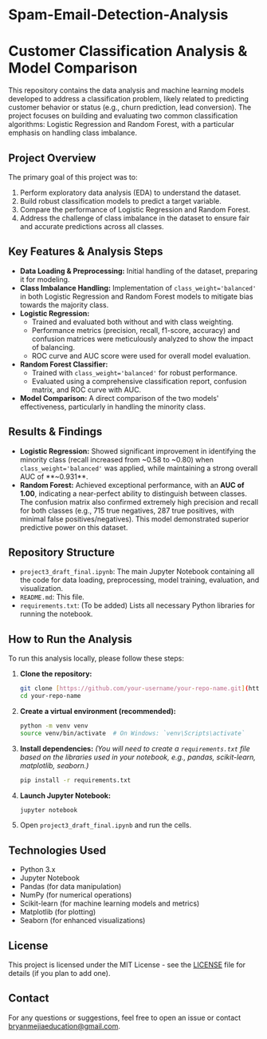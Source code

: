 # Spam-Email-Detection-Analysis

# Customer Classification Analysis & Model Comparison

This repository contains the data analysis and machine learning models developed to address a classification problem, likely related to predicting customer behavior or status (e.g., churn prediction, lead conversion). The project focuses on building and evaluating two common classification algorithms: Logistic Regression and Random Forest, with a particular emphasis on handling class imbalance.

## Project Overview

The primary goal of this project was to:
1.  Perform exploratory data analysis (EDA) to understand the dataset.
2.  Build robust classification models to predict a target variable.
3.  Compare the performance of Logistic Regression and Random Forest.
4.  Address the challenge of class imbalance in the dataset to ensure fair and accurate predictions across all classes.

## Key Features & Analysis Steps

* **Data Loading & Preprocessing:** Initial handling of the dataset, preparing it for modeling.
* **Class Imbalance Handling:** Implementation of `class_weight='balanced'` in both Logistic Regression and Random Forest models to mitigate bias towards the majority class.
* **Logistic Regression:**
    * Trained and evaluated both without and with class weighting.
    * Performance metrics (precision, recall, f1-score, accuracy) and confusion matrices were meticulously analyzed to show the impact of balancing.
    * ROC curve and AUC score were used for overall model evaluation.
* **Random Forest Classifier:**
    * Trained with `class_weight='balanced'` for robust performance.
    * Evaluated using a comprehensive classification report, confusion matrix, and ROC curve with AUC.
* **Model Comparison:** A direct comparison of the two models' effectiveness, particularly in handling the minority class.

## Results & Findings

* **Logistic Regression:** Showed significant improvement in identifying the minority class (recall increased from ~0.58 to ~0.80) when `class_weight='balanced'` was applied, while maintaining a strong overall AUC of **~0.931**.
* **Random Forest:** Achieved exceptional performance, with an **AUC of 1.00**, indicating a near-perfect ability to distinguish between classes. The confusion matrix also confirmed extremely high precision and recall for both classes (e.g., 715 true negatives, 287 true positives, with minimal false positives/negatives). This model demonstrated superior predictive power on this dataset.

## Repository Structure

* `project3_draft_final.ipynb`: The main Jupyter Notebook containing all the code for data loading, preprocessing, model training, evaluation, and visualization.
* `README.md`: This file.
* `requirements.txt`: (To be added) Lists all necessary Python libraries for running the notebook.

## How to Run the Analysis

To run this analysis locally, please follow these steps:

1.  **Clone the repository:**
    ```bash
    git clone [https://github.com/your-username/your-repo-name.git](https://github.com/your-username/your-repo-name.git)
    cd your-repo-name
    ```
2.  **Create a virtual environment (recommended):**
    ```bash
    python -m venv venv
    source venv/bin/activate  # On Windows: `venv\Scripts\activate`
    ```
3.  **Install dependencies:**
    *(You will need to create a `requirements.txt` file based on the libraries used in your notebook, e.g., pandas, scikit-learn, matplotlib, seaborn.)*
    ```bash
    pip install -r requirements.txt
    ```
4.  **Launch Jupyter Notebook:**
    ```bash
    jupyter notebook
    ```
5.  Open `project3_draft_final.ipynb` and run the cells.

## Technologies Used

* Python 3.x
* Jupyter Notebook
* Pandas (for data manipulation)
* NumPy (for numerical operations)
* Scikit-learn (for machine learning models and metrics)
* Matplotlib (for plotting)
* Seaborn (for enhanced visualizations)

## License

This project is licensed under the MIT License - see the [LICENSE](LICENSE) file for details (if you plan to add one).

## Contact

For any questions or suggestions, feel free to open an issue or contact bryanmejiaeducation@gmail.com.
